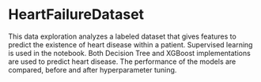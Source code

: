 # HeartFailureDataset

This data exploration analyzes a labeled dataset that gives features to predict the existence of heart disease within a patient. Supervised learning is used in the notebook. Both Decision Tree and XGBoost implementations are used to predict heart disease. The performance of the models are compared, before and after hyperparameter tuning.

